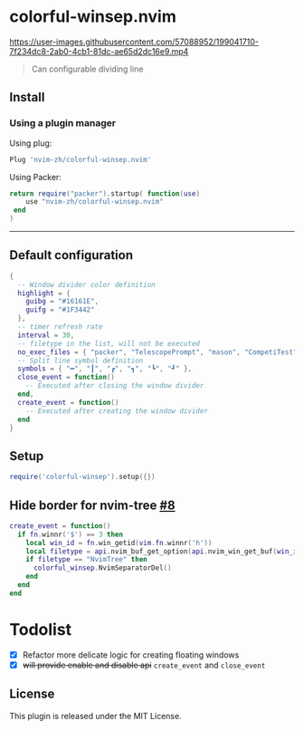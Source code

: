 # colorful-winsep.nvim

https://user-images.githubusercontent.com/57088952/199041710-7f234dc8-2ab0-4cb1-81dc-ae65d2dc16e9.mp4
> Can configurable dividing line

## Install
### Using a plugin manager

Using plug:

```lua
Plug 'nvim-zh/colorful-winsep.nvim'
```

Using Packer:
```lua
return require("packer").startup( function(use)
 	use "nvim-zh/colorful-winsep.nvim"
 end
)
``` 

---
## Default configuration

```lua
{
  -- Window divider color definition
  highlight = {
    guibg = "#16161E",
    guifg = "#1F3442"
  },
  -- timer refresh rate
  interval = 30,
  -- filetype in the list, will not be executed
  no_exec_files = { "packer", "TelescopePrompt", "mason", "CompetiTest", "NvimTree" },
  -- Split line symbol definition
  symbols = { "━", "┃", "┏", "┓", "┗", "┛" },
  close_event = function()
    -- Executed after closing the window divider
  end,
  create_event = function()
    -- Executed after creating the window divider
  end
}
```


## Setup

```lua
require('colorful-winsep').setup({})
```

##  Hide border for nvim-tree [#8](https://github.com/nvim-zh/colorful-winsep.nvim/issues/8)
```lua
create_event = function()
  if fn.winnr('$') == 3 then
    local win_id = fn.win_getid(vim.fn.winnr('h'))
    local filetype = api.nvim_buf_get_option(api.nvim_win_get_buf(win_id), 'filetype')
    if filetype == "NvimTree" then
      colorful_winsep.NvimSeparatorDel()
    end
  end
end
```

# Todolist
- [x] Refactor more delicate logic for creating floating windows
- [x] ~~will provide enable and disable api~~ `create_event` and `close_event`

## License
This plugin is released under the MIT License.
